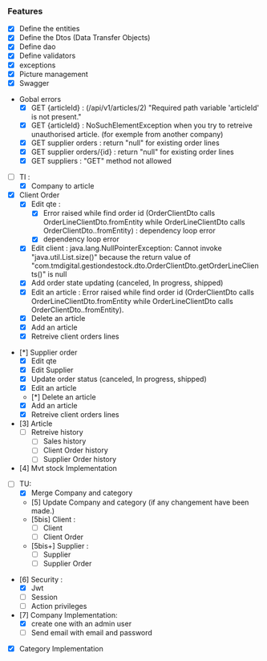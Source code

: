 ### Features
- [x] Define the entities
- [x] Define the Dtos (Data Transfer Objects)
- [x] Define dao
- [x] Define validators
- [x] exceptions
- [x] Picture management
- [x] Swagger

- Gobal errors
    - [x] GET {articleId} : (/api/v1/articles/2) "Required path variable 'articleId' is not present."
    - [x] GET {articleId} : NoSuchElementException when you try to retreive unauthorised article. (for exemple from another company)
    - [x] GET supplier orders : return "null" for existing order lines
    - [x] GET supplier orders/{id} : return "null" for existing order lines
    - [x] GET suppliers : "GET" method not allowed

- [ ] TI : 
    - [x] Company to article

- [x] Client Order 
    - [x] Edit qte : 
        - [x] Error raised while find order id (OrderClientDto calls OrderLineClientDto.fromEntity while OrderLineClientDto calls OrderClientDto..fromEntity) : dependency loop error
        - [x] dependency loop error
    - [x] Edit client : java.lang.NullPointerException: Cannot invoke "java.util.List.size()" because the return value of "com.tmdigital.gestiondestock.dto.OrderClientDto.getOrderLineClients()" is null
    - [x] Add order state updating (canceled, In progress, shipped)
    - [x] Edit an article : Error raised while find order id (OrderClientDto calls OrderLineClientDto.fromEntity while OrderLineClientDto calls OrderClientDto..fromEntity).
    - [x] Delete an article
    - [x] Add an article
    - [x] Retreive client orders lines
- [*] Supplier order
    - [x] Edit qte
    - [x] Edit Supplier
    - [x] Update order status (canceled, In progress, shipped)
    - [x] Edit an article
    - [*] Delete an article
    - [x] Add an article
    - [x] Retreive client orders lines
- [3] Article
    - [ ] Retreive history
        - [ ] Sales history
        - [ ] Client Order history
        - [ ] Supplier Order history
- [4] Mvt stock Implementation

- [ ] TU:
    - [x] Merge Company and category
    - [5] Update Company and category (if any changement have been made.)
    - [5bis] Client :
        - [ ] Client
        - [ ] Client Order
    - [5bis+] Supplier :
        - [ ] Supplier
        - [ ] Supplier Order
- [6] Security :
    - [x] Jwt
    - [ ] Session
    - [ ] Action privileges
- [7] Company Implementation:
    - [x] create one with an admin user
    - [ ] Send email with email and password
- [x] Category Implementation
